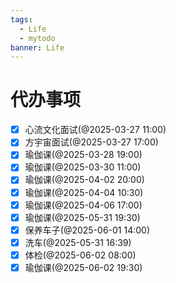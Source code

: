 ```yaml
---
tags:
  - Life
  - mytodo
banner: Life
---
```

# 代办事项
- [x] 心流文化面试(@2025-03-27 11:00)
- [x] 方宇宙面试(@2025-03-27 17:00)
- [x] 瑜伽课(@2025-03-28 19:00)
- [x] 瑜伽课(@2025-03-30 11:00)
- [x] 瑜伽课(@2025-04-02 20:00)
- [x] 瑜伽课(@2025-04-04 10:30)
- [x] 瑜伽课(@2025-04-06 17:00)
- [x] 瑜伽课(@2025-05-31 19:30)
- [x] 保养车子(@2025-06-01 14:00)
- [x] 洗车(@2025-05-31 16:39)
- [x] 体检(@2025-06-02 08:00)
- [x] 瑜伽课(@2025-06-02 19:30)
